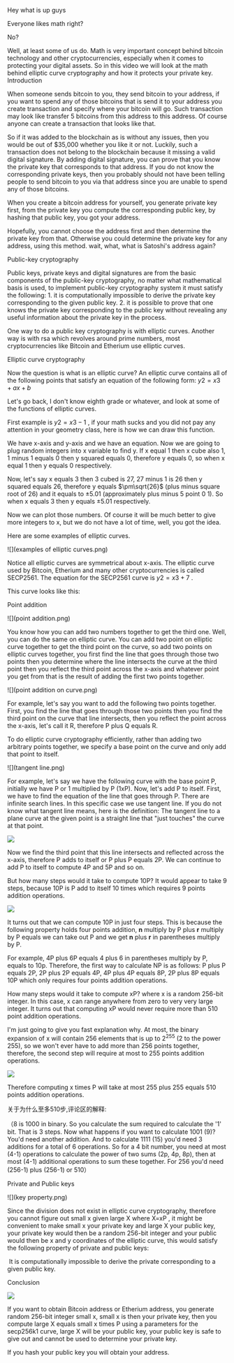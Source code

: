 Hey what is up guys

Everyone likes math right?

No?

Well, at least some of us do. Math is very important concept behind bitcoin technology and other cryptocurrencies, especially when it comes to protecting your digital assets. So in this video we will look at the math behind elliptic curve cryptography and how it protects your private key.
Introduction

When someone sends bitcoin to you, they send bitcoin to your address, if you want to spend any of those bitcoins that is send it to your address you create transaction and specify where your bitcoin will go. Such transaction may look like transfer 5 bitcoins from this address to this address. Of course anyone can create a transaction that looks like that.

So if it was added to the blockchain as is without any issues, then you would be out of $35,000 whether you like it or not. Luckily, such a transaction does not belong to the blockchain because it missing a valid digital signature. By adding digital signature, you can prove that you know the private key that corresponds to that address. If you do not know the corresponding private keys, then you probably should not have been telling people to send bitcoin to you via that address since you are unable to spend any of those bitcoins.

When you create a bitcoin address for yourself, you generate private key first, from the private key you compute the corresponding public key, by hashing that public key, you got your address.

Hopefully, you cannot choose the address first and then determine the private key from that. Otherwise you could determine the private key for any address, using this method. wait, what, what is Satoshi's address again?

Public-key cryptography

Public keys, private keys and digital signatures are from the basic components of the public-key cryptography, no matter what mathematical basis is used, to implement public-key cryptography system it must satisfy the following:
    1. it is computationally impossible to derive the private key corresponding to the given public key.
    2. it is possible to prove that one knows the private key corresponding to the public key without revealing any useful information about the private key in the process.

One way to do a public key cryptography is with elliptic curves. Another way is with rsa which revolves around prime numbers, most cryptocurrencies like Bitcoin and Etherium use elliptic curves.

Elliptic curve cryptography

Now the question is what is an elliptic curve? An elliptic curve contains all of the following points that satisfy an equation of the following form:  $y2=x3+ax+b$

Let's go back, I don't know eighth grade or whatever, and look at some of the functions of elliptic curves.

First example is  $y2=x3-1$ , if your math sucks and you did not pay any attention in your geometry class, here is how we can draw this function.

We have x-axis and y-axis and we have an equation. Now we are going to plug random integers into x variable to find y. If x equal 1 then x cube also 1, 1 minus 1 equals 0 then y squared equals 0, therefore y equals 0, so when x equal 1 then y equals 0 respectively.

Now, let's say x equals 3 then 3 cubed is 27, 27 minus 1 is 26 then y squared equals 26, therefore y equals $\pm\sqrt{26}$ (plus minus square root of 26) and it equals to $\pm5.01$ (approximately plus minus 5 point 0 1). So when x equals 3 then y equals $\pm5.01$ respectively. 

Now we can plot those numbers. Of course it will be much better to give more integers to x, but we do not have a lot of time, well, you got the idea. 

Here are some examples of elliptic curves. 

![](examples of elliptic curves.png)

Notice all elliptic curves are symmetrical about x-axis. The elliptic curve used by Bitcoin, Etherium and many other cryptocurrencies is called SECP2561. The equation for the SECP2561 curve is $y2=x3+7$ .

This curve looks like this: 

Point addition

![](point addition.png)

You know how you can add two numbers together to get the third one. Well, you can do the same on elliptic curve. You can add two point on elliptic curve together to get the third point on the curve, so add two points on elliptic curves together, you first find the line that goes through those two points then you determine where the line intersects the curve at the third point then you reflect the third point across the x-axis and whatever point you get from that is the result of adding the first two points together.

![](point addition on curve.png)

For example, let's say you want to add the following two points together. First, you find the line that goes through those two points then you find the third point on the curve that line intersects, then you reflect the point across the x-axis, let's call it R, therefore P plus Q equals R.

To do elliptic curve cryptography efficiently, rather than adding two arbitrary points together, we specify a base point on the curve and only add that point to itself. 

![](tangent line.png)

For example, let's say we have the following curve with the base point P, initially we have P or 1 multiplied by P (1xP). Now, let's add P to itself. First, we have to find the equation of the line that goes through P. There are infinite search lines. In this specific case we use tangent line. If you do not know what tangent line means, here is the definition: The tangent line to a plane curve at the given point is a straight line that "just touches" the curve at that point.

![](4P5P.png)

Now we find the third point that this line intersects and reflected across the x-axis, therefore P adds to itself or P plus P equals 2P. We can continue to add P to itself to compute 4P and 5P and so on. 

But how many steps would it take to compute 10P?  It would appear to take 9 steps, because 10P is P add to itself 10 times which requires 9 points addition operations. 

![](10P.png)

It turns out that we can compute 10P in just four steps. This is because the following property holds four points addition, **n** multiply by P plus **r** multiply by P equals we can take out P and we get **n** plus **r** in parentheses multiply by P.

For example, 4P plus 6P equals 4 plus 6 in parentheses multiply by P, equals to 10p. Therefore, the first way to calculate NP is as follows: P plus P equals 2P, 2P plus 2P equals 4P, 4P plus 4P equals 8P, 2P plus 8P equals 10P which only requires four points addition operations. 

How many steps would it take to compute xP? where x is a random 256-bit integer. In this case, x can range anywhere from zero to very very large integer. It turns out that computing xP would never require more than 510 point addition operations.

I'm just going to give you fast explanation why. At most, the binary expansion of x will contain 256 elements that is up to $2^{255}$ (2 to the power 255), so we won't ever have to add more than 256 points together, therefore, the second step will require at most to 255 points addition operations.

![](510.png)

Therefore computing x times P will take at most 255 plus 255 equals 510 points addition operations.

关于为什么至多510步,评论区的解释:

（8 is 1000 in binary. So you calculate the sum required to calculate the '1' bit. That is 3 steps. Now what happens if you want to calculate 1001 (9)? You'd need another addition. And to calculate 1111 (15) you'd need 3 additions for a total of 6 operations. So for a 4 bit number, you need at most (4-1) operations to calculate the power of two sums (2p, 4p, 8p), then at most (4-1) additional operations to sum these together. For 256 you'd need (256-1) plus (256-1) or 510）

Private and Public keys

![](key property.png)

Since the division does not exist in elliptic curve cryptography, therefore you cannot figure out small x given large X where X=xP , it might be convenient to make small x your private key and large X your public key, your private key would then be a random 256-bit integer and your public would then be x and y coordinates of the elliptic curve, this would satisfy the following property of private and public keys:

​	It is computationally impossible to derive the private corresponding to a given public key.

Conclusion

![](conclusion.png)

If you want to obtain Bitcoin address or Etherium address, you generate random 256-bit integer small x, small x is then your private key, then you compute large X equals small x times P using a parameters for the secp256k1 curve, large X will be your public key, your public key is safe to give out and cannot be used to determine your private key.

If you hash your public key you will obtain your address.






